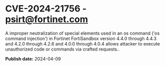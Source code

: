 # CVE-2024-21756 - psirt@fortinet.com

A improper neutralization of special elements used in an os command ('os command injection') in Fortinet FortiSandbox version 4.4.0 through 4.4.3 and 4.2.0 through 4.2.6 and 4.0.0 through 4.0.4 allows attacker to execute unauthorized code or commands via crafted requests..

**Publish date:** 2024-04-09
